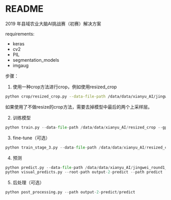 # README

2019 年县域农业大脑AI挑战赛（初赛）解决方案

requirements:

* keras
* cv2
* PIL
* segmentation_models
* imgaug

步骤：

1. 使用一种crop方法进行crop，例如使用resized_crop

``` bash
python crop/resized_crop.py --data-file-path /data/data/xianyu_AI/jingwei_round1_train_20190619 --target-dir /data/data/xianyu_AI/resized_crop --crop-size 1024 --crop-num 10000
```
如果使用了不做resize的crop方法，需要去掉模型中最后的两个上采样层。

2. 训练模型
``` python
python train.py --data-file-path /data/data/xianyu_AI/resized_crop --gpu 0 --log-dir output-1 --backbone resnet18 --batch-size 8 --lr 0.0001 --allowed-image-size 1024 --pretrained-weights-file imagenet
```

3. fine-tune（可选）
``` python
python train_stage_3.py --data-file-path /data/data/xianyu_AI/resized_crop --gpu 0 --log-dir output-2 --backbone resnet18 --batch-size 8 --lr 0.0001 --epochs 40 --lr 0.0001 --allowed-image-size 1024 --pretrained-weights-file output-1/trained_final_weights.h5
```

4. 预测
``` python
python predict.py --data-file-path /data/data/xianyu_AI/jingwei_round1_test_a_20190619 --target-path output-2-predict --backbone resnet18 --gpu 0 --allowed-image-size 1024 --pretrained-weights-file output-2/trained_final_weights.h5
python visual_predicts.py --root-path output-2-predict --path predict
```

5. 后处理（可选）
``` python
python post_processing.py --path output-2-predict/predict
```
